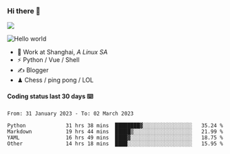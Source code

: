 ### Hi there 👋
![](https://komarev.com/ghpvc/?username=Xuhandsome)


<img src="https://github-readme-stats.vercel.app/api?username=XuHandsome&show_icons=true&theme=merko" alt="Hello world">

<br/>

- 🍻  Work at Shanghai, _A Linux SA_
- ⚡  Python / Vue / Shell
- ✍️  Blogger
- ♟  Chess / ping pong / LOL

#### Coding status last 30 days ⌨️

<!--START_SECTION:waka-->

```text
From: 31 January 2023 - To: 02 March 2023

Python             31 hrs 38 mins  ████████▓░░░░░░░░░░░░░░░░   35.24 %
Markdown           19 hrs 44 mins  █████▒░░░░░░░░░░░░░░░░░░░   21.99 %
YAML               16 hrs 49 mins  ████▓░░░░░░░░░░░░░░░░░░░░   18.75 %
Other              14 hrs 18 mins  ████░░░░░░░░░░░░░░░░░░░░░   15.95 %
```

<!--END_SECTION:waka-->
